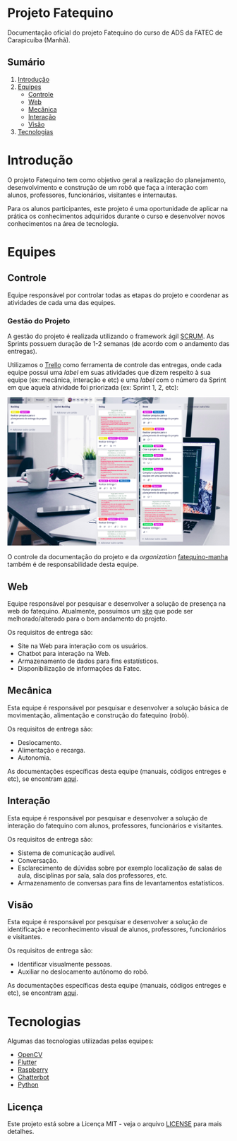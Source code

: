 # Projeto Fatequino

Documentação oficial do projeto Fatequino do curso de ADS da FATEC de Carapicuíba (Manhã).

## Sumário

1. [Introdução](#introdução)
2. [Equipes](#equipes)
    * [Controle](#controle)
    * [Web](#web)
    * [Mecânica](#mecânica)
    * [Interação](#interacão)
    * [Visão](#visão)
3. [Tecnologias](#tecnologias)


# Introdução

O projeto Fatequino tem como objetivo geral a realização do planejamento, desenvolvimento e construção de um robô que faça a interação com alunos, professores, funcionários, visitantes e internautas.

Para os alunos participantes, este projeto é uma oportunidade de aplicar na prática os conhecimentos adquiridos durante o curso e desenvolver novos conhecimentos na área de tecnologia.

# Equipes

## Controle

Equipe responsável por controlar todas as etapas do projeto e coordenar as atividades de cada uma das equipes.

### Gestão do Projeto

A gestão do projeto é realizada utilizando o framework ágil [SCRUM](https://www.scrum.org/resources/what-is-scrum?gclid=EAIaIQobChMI0oXZ96Tf5AIViIaRCh0nYwh_EAAYASAAEgJSqfD_BwE). As Sprints possuem duração de 1-2 semanas (de acordo com o andamento das entregas).

Utilizamos o [Trello](http://trello.com/) como ferramenta de controle das entregas, onde cada equipe possui uma _label_ em suas atividades que dizem respeito à sua equipe (ex: mecânica, interação e etc) e uma _label_ com o número da Sprint em que aquela atividade foi priorizada (ex: Sprint 1, 2, etc):

![](imgs/trello.png)

O controle da documentação do projeto e da _organization_ [fatequino-manha](https://github.com/fatequino-manha) também é de responsabilidade desta equipe.

## Web

Equipe responsável por pesquisar e desenvolver a solução de presença na web do fatequino. Atualmente, possuímos um [site](https://fatequino.com.br/) que pode ser melhorado/alterado para o bom andamento do projeto.

Os requisitos de entrega são:

- Site na Web para interação com os usuários.
- Chatbot para interação na Web.
- Armazenamento de dados para fins estatísticos.
- Disponibilização de informações da Fatec.


## Mecânica

Esta equipe é responsável por pesquisar e desenvolver a solução básica de movimentação, alimentação e construção do fatequino (robô).

Os requisitos de entrega são:

- Deslocamento.
- Alimentação e recarga.
- Autonomia.

As documentações específicas desta equipe (manuais, códigos entreges e etc), se encontram [aqui](mecanica/README.md).

## Interação

Esta equipe é responsável por pesquisar e desenvolver a solução de interação do fatequino com alunos, professores, funcionários e visitantes. 

Os requisitos de entrega são:

- Sistema de comunicação audível.
- Conversação.
- Esclarecimento de dúvidas sobre por exemplo localização de salas de aula, disciplinas por sala, sala dos professores, etc.
- Armazenamento de conversas para fins de levantamentos estatísticos.

## Visão

Esta equipe é responsável por pesquisar e desenvolver a solução de identificação e reconhecimento visual de alunos, professores, funcionários e visitantes.

Os requisitos de entrega são:

- Identificar visualmente pessoas.
- Auxiliar no deslocamento autônomo do robô.

As documentações específicas desta equipe (manuais, códigos entreges e etc), se encontram [aqui](visao/README.md).

# Tecnologias

Algumas das tecnologias utilizadas pelas equipes:

- [OpenCV](https://opencv.org/)
- [Flutter](https://flutter.dev/)
- [Raspberry](https://www.raspberrypi.org/)
- [Chatterbot](https://chatterbot.readthedocs.io/en/stable/)
- [Python](https://www.python.org/)


## Licença

Este projeto está sobre a Licença MIT - veja o arquivo [LICENSE](LICENSE) para mais detalhes.